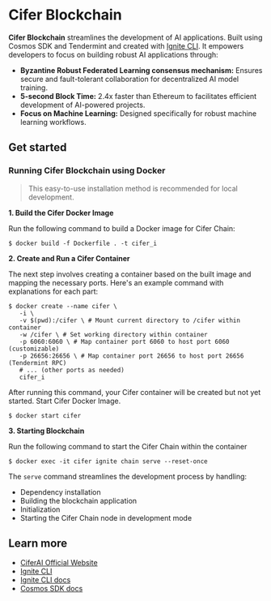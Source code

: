 # Cifer Blockchain
**Cifer Blockchain** streamlines the development of AI applications.
Built using Cosmos SDK and Tendermint and created with [Ignite CLI](https://ignite.com/cli). It empowers developers to focus on building robust AI applications through:

- <strong>Byzantine Robust Federated Learning consensus mechanism:</strong> Ensures secure and fault-tolerant collaboration for decentralized AI model training.
- <strong>5-second Block Time:</strong> 2.4x faster than Ethereum to facilitates efficient development of AI-powered projects.
- <strong>Focus on Machine Learning:</strong> Designed specifically for robust machine learning workflows.


## Get started

### Running Cifer Blockchain using Docker ###
> This easy-to-use installation method is recommended for local development.

**1. Build the Cifer Docker Image**

Run the following command to build a Docker image for Cifer Chain:
```
$ docker build -f Dockerfile . -t cifer_i
```

**2. Create and Run a Cifer Container**

The next step involves creating a container based on the built image and mapping the necessary ports. Here's an example command with explanations for each part:
```
$ docker create --name cifer \ 
   -i \ 
   -v $(pwd):/cifer \ # Mount current directory to /cifer within container 
   -w /cifer \ # Set working directory within container 
   -p 6060:6060 \ # Map container port 6060 to host port 6060 (customizable) 
   -p 26656:26656 \ # Map container port 26656 to host port 26656 (Tendermint RPC) 
   # ... (other ports as needed) 
   cifer_i
```

After running this command, your Cifer container will be created but not yet started.
Start Cifer Docker Image.
```
$ docker start cifer
```

**3. Starting Blockchain**

Run the following command to start the Cifer Chain within the container
```
$ docker exec -it cifer ignite chain serve --reset-once
```

The `serve` command streamlines the development process by handling:

- Dependency installation
- Building the blockchain application
- Initialization
- Starting the Cifer Chain node in development mode


## Learn more

- [CiferAI Official Website](https://www.cifer.ai)
- [Ignite CLI](https://ignite.com/cli)
- [Ignite CLI docs](https://docs.ignite.com)
- [Cosmos SDK docs](https://docs.cosmos.network)
